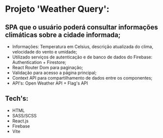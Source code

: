 # Projeto 'Weather Query':

## SPA que o usuário poderá consultar informações climáticas sobre a cidade informada;

- Informações: Temperatura em Celsius, descrição atualizada do clima, velocidade do vento e umidade;
- Utilizado serviços de autenticação e de banco de dados do Firebase: Authentication + Firestore;
- React Router Dom para paginação;
- Validação para acesso a página principal;
- Context API para compartilhamento de dados entre os componentes;
- API's: Open Weather API + Flag's API

## Tech's:

- HTML
- SASS/SCSS
- React.js
- Firebase
- Vite
